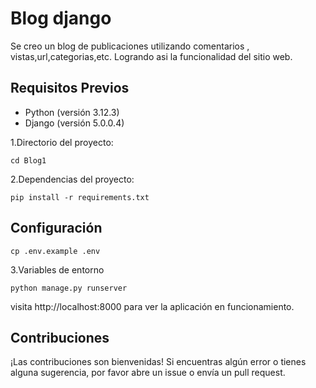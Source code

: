 # Blog django

Se creo un blog de publicaciones utilizando comentarios , vistas,url,categorias,etc.
Logrando asi la funcionalidad del sitio web.

## Requisitos Previos

- Python (versión 3.12.3)
- Django (versión 5.0.0.4)

1.Directorio del proyecto:

    
    cd Blog1
    

2.Dependencias del proyecto:

    
    pip install -r requirements.txt
    

## Configuración

    
    cp .env.example .env
    

3.Variables de entorno

    
    python manage.py runserver
    

visita http://localhost:8000 para ver la aplicación en funcionamiento.

## Contribuciones

¡Las contribuciones son bienvenidas! Si encuentras algún error o tienes alguna sugerencia, por favor abre un issue o envía un pull request.
